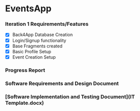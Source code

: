 # EventsApp

### Iteration 1 Requirements/Features

* [X] Back4App Database Creation
* [X] Login/Signup functionality
* [X] Base Fragments created
* [X] Basic Profile Setup
* [X] Event Creation Setup

### Progress Report

### Software Requirements and Design Document

### [Software Implementation and Testing Document](IT Template.docx)
